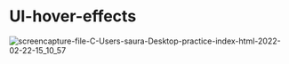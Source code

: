 # UI-hover-effects

![screencapture-file-C-Users-saura-Desktop-practice-index-html-2022-02-22-15_10_57](https://user-images.githubusercontent.com/98261745/155103669-64f11d4b-d06f-4819-a8bb-cee295649f5d.png)


